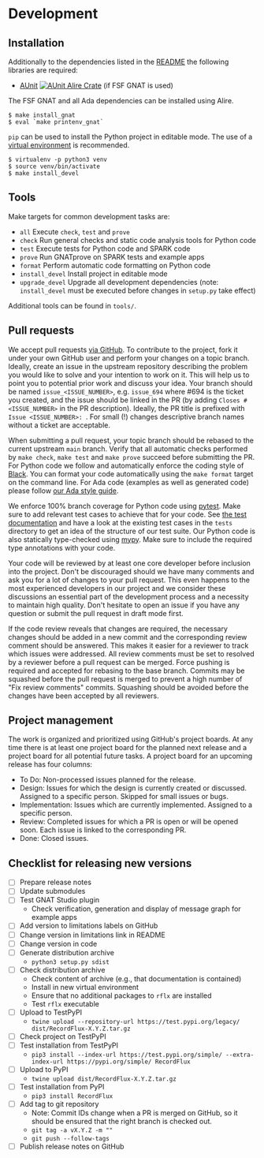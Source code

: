 # Development

## Installation

Additionally to the dependencies listed in the [README](../README.md#installation) the following libraries are required:

- [AUnit](https://github.com/AdaCore/aunit) [![AUnit Alire Crate](https://img.shields.io/endpoint?url=https://alire.ada.dev/badges/aunit.json)](https://alire.ada.dev/crates/aunit.html) (if FSF GNAT is used)

The FSF GNAT and all Ada dependencies can be installed using Alire.

```Console
$ make install_gnat
$ eval `make printenv_gnat`
```

`pip` can be used to install the Python project in editable mode. The use of a [virtual environment](https://docs.python.org/3/tutorial/venv.html) is recommended.

```Console
$ virtualenv -p python3 venv
$ source venv/bin/activate
$ make install_devel
```

## Tools

Make targets for common development tasks are:

- `all` Execute `check`, `test` and `prove`
- `check` Run general checks and static code analysis tools for Python code
- `test` Execute tests for Python code and SPARK code
- `prove` Run GNATprove on SPARK tests and example apps
- `format` Perform automatic code formatting on Python code
- `install_devel` Install project in editable mode
- `upgrade_devel` Upgrade all development dependencies (note: `install_devel` must be executed before changes in `setup.py` take effect)

Additional tools can be found in `tools/`.

## Pull requests

We accept pull requests [via GitHub](https://github.com/Componolit/RecordFlux/compare). To contribute to the project, fork it under your own GitHub user and perform your changes on a topic branch. Ideally, create an issue in the upstream repository describing the problem you would like to solve and your intention to work on it. This will help us to point you to potential prior work and discuss your idea. Your branch should be named `issue_<ISSUE_NUMBER>`, e.g. `issue_694` where #694 is the ticket you created, and the issue should be linked in the PR (by adding `Closes #<ISSUE_NUMBER>` in the PR description). Ideally, the PR title is prefixed with `Issue <ISSUE_NUMBER>: `. For small (!) changes descriptive branch names without a ticket are acceptable.

When submitting a pull request, your topic branch should be rebased to the current upstream `main` branch. Verify that all automatic checks performed by `make check`, `make test` and `make prove` succeed before submitting the PR. For Python code we follow and automatically enforce the coding style of [Black](https://pypi.org/project/black/). You can format your code automatically using the `make format` target on the command line. For Ada code (examples as well as generated code) please follow [our Ada style guide](https://github.com/Componolit/ada-style).

We enforce 100% branch coverage for Python code using [pytest](https://pytest.org). Make sure to add relevant test cases to achieve that for your code. See [the test documentation](/tests/README.md) and have a look at the existing test cases in the `tests` directory to get an idea of the structure of our test suite. Our Python code is also statically type-checked using [mypy](http://mypy-lang.org/). Make sure to include the required type annotations with your code.

Your code will be reviewed by at least one core developer before inclusion into the project. Don't be discouraged should we have many comments and ask you for a lot of changes to your pull request. This even happens to the most experienced developers in our project and we consider these discussions an essential part of the development process and a necessity to maintain high quality. Don't hesitate to open an issue if you have any question or submit the pull request in draft mode first.

If the code review reveals that changes are required, the necessary changes should be added in a new commit and the corresponding review comment should be answered. This makes it easier for a reviewer to track which issues were addressed. All review comments must be set to resolved by a reviewer before a pull request can be merged. Force pushing is required and accepted for rebasing to the base branch. Commits may be squashed before the pull request is merged to prevent a high number of "Fix review comments" commits. Squashing should be avoided before the changes have been accepted by all reviewers.

## Project management

The work is organized and prioritized using GitHub's project boards. At any time there is at least one project board for the planned next release and a project board for all potential future tasks. A project board for an upcoming release has four columns:

- To Do: Non-processed issues planned for the release.
- Design: Issues for which the design is currently created or discussed. Assigned to a specific person. Skipped for small issues or bugs.
- Implementation: Issues which are currently implemented. Assigned to a specific person.
- Review: Completed issues for which a PR is open or will be opened soon. Each issue is linked to the corresponding PR.
- Done: Closed issues.

## Checklist for releasing new versions

- [ ] Prepare release notes
- [ ] Update submodules
- [ ] Test GNAT Studio plugin
    - Check verification, generation and display of message graph for example apps
- [ ] Add version to limitations labels on GitHub
- [ ] Change version in limitations link in README
- [ ] Change version in code
- [ ] Generate distribution archive
    - `python3 setup.py sdist`
- [ ] Check distribution archive
    - Check content of archive (e.g., that documentation is contained)
    - Install in new virtual environment
    - Ensure that no additional packages to `rflx` are installed
    - Test `rflx` executable
- [ ] Upload to TestPyPI
    - `twine upload --repository-url https://test.pypi.org/legacy/ dist/RecordFlux-X.Y.Z.tar.gz`
- [ ] Check project on TestPyPI
- [ ] Test installation from TestPyPI
    - `pip3 install --index-url https://test.pypi.org/simple/ --extra-index-url https://pypi.org/simple/ RecordFlux`
- [ ] Upload to PyPI
    - `twine upload dist/RecordFlux-X.Y.Z.tar.gz`
- [ ] Test installation from PyPI
    - `pip3 install RecordFlux`
- [ ] Add tag to git repository
    - Note: Commit IDs change when a PR is merged on GitHub, so it should be ensured that the right branch is checked out.
    - `git tag -a vX.Y.Z -m ""`
    - `git push --follow-tags`
- [ ] Publish release notes on GitHub
